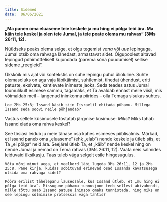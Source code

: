 ```yaml
---
title: Sidemed  
date:  06/06/2021  
---
```


**„Ma panen oma eluaseme teie keskele ja mu hing ei põlga teid ära. Ma käin teie keskel ja olen teie Jumal, ja teie peate olema mu rahvas“ (3Ms 26:11, 12).**

Nüüdseks peaks olema selge, et olgu tegemist _vana_ või _uue_ lepinguga, Jumal otsib oma rahvaga lähedast, armastavat sidet. Õigupoolest aitavad lepingud põhimõtteliselt kujundada (parema sõna puudumisel) sellise sideme „reegleid“.

Ükskõik mis ajal või kontekstis on suhe lepingu puhul ülioluline. Suhte olemasoluks on aga vaja läbikäimist, suhtlemist, tihedat ühendust, eriti patuste, eksivate, kahtlevate inimeste jaoks. Seda teades astus Jumal loomulikult esimese sammu, tagamaks, et Ta avaldab ennast meile viisil, mis võimaldab meil – langenud inimkonna piirides – olla Temaga sisukas suhtes.

`Loe 2Ms 25:8; Issand käsib siin Iisraelil ehitada pühamu. Millega Issand seda soovi neile põhjendab?`

Vastus sellele küsimusele tõstatab järgmise küsimuse: _Miks?_ Miks tahab Issand elada oma rahva keskel?

See tõsiasi leidub ju meie tänase osa kahes esimeses piiblisalmis. Märkad, et Issand paneb oma „eluaseme“ (ehk „elab“) nende keskele ja ütleb siis, et Ta „ei põlga“ neid ära. Seejärel ütleb Ta, et „käib“ nende keskel ning on nende Jumal ja nemad on Tema rahvas (3Ms 26:11, 12). Vaata neis salmides leiduvaid üksikasju. Taas tuleb väga selgelt esile hingesugulus.

`Võta mõni minut aega, et veelkord läbi lugeda 3Ms 26:11, 12 ja 2Ms 25:8. Pane kirja, kuidas sobituvad erinevad osad Issanda kavatsusega otsida oma rahvaga sidet?`

`Pööra erilist tähelepanu lauseosale, kus Issand ütleb, et „mu hing ei põlga teid ära“. Missugune pühamu tunnusjoon teeb sellest abivahendi, mille tõttu saab Issand patuse inimsoo omaks tunnistada, ning miks on see lepingu sõlmimise protsessis väga tähtis?`